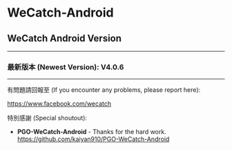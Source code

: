 # WeCatch-Android

## WeCatch Android Version
---
### 最新版本 (Newest Version): V4.0.6
---
有問題請回報至 (If you encounter any problems, please report here):

https://www.facebook.com/wecatch

特別感謝 (Special shoutout):

* **PGO-WeCatch-Android** - Thanks for the hard work.
https://github.com/kaiyan910/PGO-WeCatch-Android
